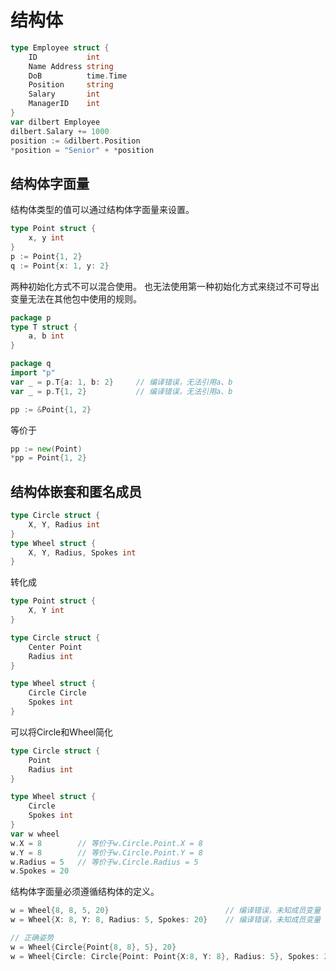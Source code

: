 
# 结构体

```go
type Employee struct {
	ID           int
	Name Address string
	DoB          time.Time
	Position     string
	Salary       int
	ManagerID    int
}
var dilbert Employee
dilbert.Salary += 1000
position := &dilbert.Position
*position = "Senior" + *position
```
## 结构体字面量
结构体类型的值可以通过结构体字面量来设置。
```go
type Point struct {
	x, y int
}
p := Point{1, 2}
q := Point{x: 1, y: 2}
```
两种初始化方式不可以混合使用。
也无法使用第一种初始化方式来绕过不可导出变量无法在其他包中使用的规则。
```go
package p
type T struct {
	a, b int
}
```

```go
package q
import "p"
var _ = p.T{a: 1, b: 2}     // 编译错误，无法引用a、b
var _ = p.T{1, 2}           // 编译错误，无法引用a、b
```

```go
pp := &Point{1, 2}
```
等价于
```go
pp := new(Point)
*pp = Point{1, 2}
```
## 结构体嵌套和匿名成员

```go
type Circle struct {
	X, Y, Radius int
}
type Wheel struct {
	X, Y, Radius, Spokes int
}
```
转化成
```go
type Point struct {
	X, Y int
}

type Circle struct {
	Center Point
	Radius int
}

type Wheel struct {
	Circle Circle
	Spokes int
}
```
可以将Circle和Wheel简化
```go
type Circle struct {
	Point
	Radius int
}

type Wheel struct {
	Circle
	Spokes int
}
var w wheel
w.X = 8        // 等价于w.Circle.Point.X = 8
w.Y = 8        // 等价于w.Circle.Point.Y = 8
w.Radius = 5   // 等价于w.Circle.Radius = 5
w.Spokes = 20
```
结构体字面量必须遵循结构体的定义。
```go
w = Wheel{8, 8, 5, 20}                          // 编译错误，未知成员变量
w = Wheel{X: 8, Y: 8, Radius: 5, Spokes: 20}    // 编译错误，未知成员变量

// 正确姿势
w = Wheel{Circle{Point{8, 8}, 5}, 20}
w = Wheel{Circle: Circle{Point: Point{X:8, Y: 8}, Radius: 5}, Spokes: 20}

```

